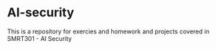 # AI-security

This is a repository for exercies and homework and projects covered in SMRT301 - AI Security
